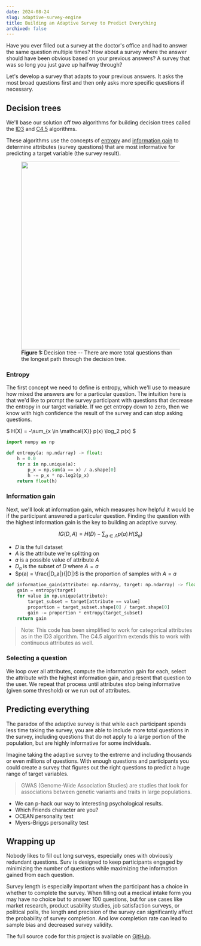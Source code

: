 ```yaml
---
date: 2024-08-24
slug: adaptive-survey-engine
title: Building an Adaptive Survey to Predict Everything
archived: false
---
```


Have you ever filled out a survey at the doctor's office and had to answer the same question multiple times? How about a survey where the answer should have been obvious based on your previous answers? A survey that was so long you just gave up halfway through?

Let's develop a survey that adapts to your previous answers. It asks the most broad questions first and then only asks more specific questions if necessary.

## Decision trees

We'll base our solution off two algorithms for building decision trees called the <a href="https://en.wikipedia.org/wiki/ID3_algorithm" target="_blank">ID3</a> and <a href="https://en.wikipedia.org/wiki/C4.5_algorithm" target="_blank">C4.5</a> algorithms.

These algorithms use the concepts of <a href="https://en.wikipedia.org/wiki/Entropy_(information_theory)" target="_blank">entropy</a> and <a href="https://en.wikipedia.org/wiki/Information_gain_(decision_tree)" target="_blank">information gain</a> to determine attributes (survey questions) that are most informative for predicting a target variable (the survey result).

<figure id="figure1">
  <img src="https://storage.googleapis.com/cgme/blog/posts/adaptive-survey-engine/decision-tree.png?cache=1" width="500">
  <figcaption><strong>Figure 1: </strong>Decision tree -- There are more total questions than the longest path through the decision tree.</figcaption>
</figure>

### Entropy

The first concept we need to define is entropy, which we'll use to measure how mixed the answers are for a particular question. The intuition here is that we'd like to prompt the survey participant with questions that decrease the entropy in our target variable. If we get entropy down to zero, then we know with high confidence the result of the survey and can stop asking questions.

<!-- prettier-ignore -->
$ H(X) = -\sum_{x \in \mathcal{X}} p(x) \log_2 p(x) $

```python
import numpy as np

def entropy(a: np.ndarray) -> float:
    h = 0.0
    for x in np.unique(a):
        p_x = np.sum(a == x) / a.shape[0]
        h -= p_x * np.log2(p_x)
    return float(h)
```

### Information gain

Next, we'll look at information gain, which measures how helpful it would be if the participant answered a particular question. Finding the question with the highest information gain is the key to building an adaptive survey.

<!-- prettier-ignore -->
$$ IG(D, A) = H(D) - \sum_{a \in A} p(a) \, H(S_a) $$

- $D$ is the full dataset
- $A$ is the attribute we’re splitting on
- $a$ is a possible value of attribute $A$
- $D_a$ is the subset of $D$ where $A = a$
- $p(a) = \frac{|D_a|}{|D|}$ is the proportion of samples with $A = a$

```python
def information_gain(attribute: np.ndarray, target: np.ndarray) -> float:
    gain = entropy(target)
    for value in np.unique(attribute):
        target_subset = target[attribute == value]
        proportion = target_subset.shape[0] / target.shape[0]
        gain -= proportion * entropy(target_subset)
    return gain
```

> Note: This code has been simplified to work for categorical attributes as in the ID3 algorithm. The C4.5 algorithm extends this to work with continuous attributes as well.

### Selecting a question

We loop over all attributes, compute the information gain for each, select the attribute with the highest information gain, and present that question to the user. We repeat that process until attributes stop being informative (given some threshold) or we run out of attributes.

## Predicting everything

The paradox of the adaptive survey is that while each participant spends less time taking the survey, you are able to include more total questions in the survey, including questions that do not apply to a large portion of the population, but are highly informative for some individuals.

Imagine taking the adaptive survey to the extreme and including thousands or even millions of questions. With enough questions and participants you could create a survey that figures out the right questions to predict a huge range of target variables.

> GWAS (Genome-Wide Association Studies) are studies that look for associations between genetic variants and traits in large populations.

- We can p-hack our way to interesting psychological results.
- Which Friends character are you?
- OCEAN personality test
- Myers-Briggs personality test

## Wrapping up

Nobody likes to fill out long surveys, especially ones with obviously redundant questions. Surv is designed to keep participants engaged by minimizing the number of questions while maximizing the information gained from each question.

Survey length is especially important when the participant has a choice in whether to complete the survey. When filling out a medical intake form you may have no choice but to answer 100 questions, but for use cases like market research, product usability studies, job satisfaction surveys, or political polls, the length and precision of the survey can significantly affect the probability of survey completion. And low completion rate can lead to sample bias and decreased survey validity.

The full source code for this project is available on <a href="https://github.com/gregorybchris/surv" target="_blank">GitHub</a>.
